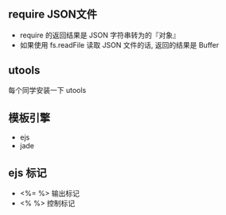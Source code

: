 # 

## require JSON文件
* require 的返回结果是 JSON 字符串转为的『对象』
* 如果使用 fs.readFile 读取 JSON 文件的话, 返回的结果是 Buffer

## utools
每个同学安装一下 utools

## 模板引擎
* ejs
* jade

## ejs 标记
* <%= %> 输出标记
* <% %>  控制标记